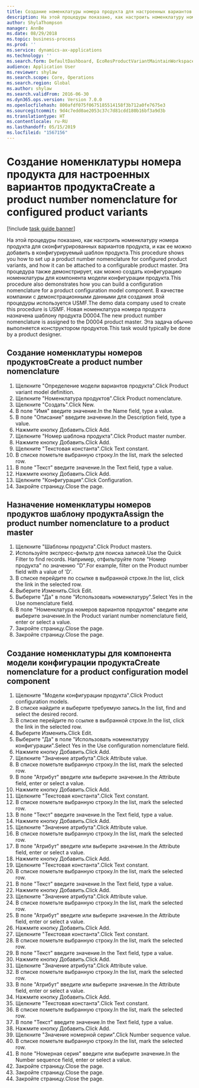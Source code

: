 ```yaml
---
title: Создание номенклатуры номера продукта для настроенных вариантов продукта
description: На этой процедуры показано, как настроить номенклатуру номера продукта для сконфигурированных вариантов продукта, и как ее можно добавить в конфигурируемый шаблон продукта.
author: ShylaThompson
manager: AnnBe
ms.date: 08/29/2018
ms.topic: business-process
ms.prod: ''
ms.service: dynamics-ax-applications
ms.technology: ''
ms.search.form: DefaultDashboard, EcoResProductVariantMaintainWorkspace, EcoResNomenclature, EcoResProductListPage, EcoResProductDetails, PCProductConfigurationModelListPage, PCProductConfigurationModelDetails
audience: Application User
ms.reviewer: shylaw
ms.search.scope: Core, Operations
ms.search.region: Global
ms.author: shylaw
ms.search.validFrom: 2016-06-30
ms.dyn365.ops.version: Version 7.0.0
ms.openlocfilehash: 800afdf075f0675185514158f3b712a0fe7675e3
ms.sourcegitcommit: 9d4c7edd0ae2053c37c7d81cdd180b16bf3a9d3b
ms.translationtype: HT
ms.contentlocale: ru-RU
ms.lasthandoff: 05/15/2019
ms.locfileid: "1567156"
---
```

# <a name="create-a-product-number-nomenclature-for-configured-product-variants"></a><span data-ttu-id="c41ba-103">Создание номенклатуры номера продукта для настроенных вариантов продукта</span><span class="sxs-lookup"><span data-stu-id="c41ba-103">Create a product number nomenclature for configured product variants</span></span>

[!include [task guide banner](../../includes/task-guide-banner.md)]

<span data-ttu-id="c41ba-104">На этой процедуры показано, как настроить номенклатуру номера продукта для сконфигурированных вариантов продукта, и как ее можно добавить в конфигурируемый шаблон продукта.</span><span class="sxs-lookup"><span data-stu-id="c41ba-104">This procedure shows you how to set up a product number nomenclature for configured product variants, and how it can be attached to a configurable product master.</span></span> <span data-ttu-id="c41ba-105">Эта процедура также демонстрирует, как можно создать конфигурацию номенклатуры для компонента модели конфигурации продукта.</span><span class="sxs-lookup"><span data-stu-id="c41ba-105">This procedure also demonstrates how you can build a configuration nomenclature for a product configuration model component.</span></span> <span data-ttu-id="c41ba-106">В качестве компании с демонстрационными данными для создания этой процедуры используется USMF.</span><span class="sxs-lookup"><span data-stu-id="c41ba-106">The demo data company used to create this procedure is USMF.</span></span> <span data-ttu-id="c41ba-107">Новая номенклатура номера продукта назначена шаблону продукта D0004.</span><span class="sxs-lookup"><span data-stu-id="c41ba-107">The new product number nomenclature is assigned to the D0004 product master.</span></span> <span data-ttu-id="c41ba-108">Эта задача обычно выполняется конструктором продуктов.</span><span class="sxs-lookup"><span data-stu-id="c41ba-108">This task would typically be done by a product designer.</span></span>


## <a name="create-a-product-number-nomenclature"></a><span data-ttu-id="c41ba-109">Создание номенклатуры номеров продуктов</span><span class="sxs-lookup"><span data-stu-id="c41ba-109">Create a product number nomenclature</span></span>
1. <span data-ttu-id="c41ba-110">Щелкните "Определение модели вариантов продукта".</span><span class="sxs-lookup"><span data-stu-id="c41ba-110">Click Product variant model definition.</span></span>
2. <span data-ttu-id="c41ba-111">Щелкните "Номенклатура продуктов".</span><span class="sxs-lookup"><span data-stu-id="c41ba-111">Click Product nomenclature.</span></span>
3. <span data-ttu-id="c41ba-112">Щелкните "Создать".</span><span class="sxs-lookup"><span data-stu-id="c41ba-112">Click New.</span></span>
4. <span data-ttu-id="c41ba-113">В поле "Имя" введите значение.</span><span class="sxs-lookup"><span data-stu-id="c41ba-113">In the Name field, type a value.</span></span>
5. <span data-ttu-id="c41ba-114">В поле "Описание" введите значение.</span><span class="sxs-lookup"><span data-stu-id="c41ba-114">In the Description field, type a value.</span></span>
6. <span data-ttu-id="c41ba-115">Нажмите кнопку Добавить.</span><span class="sxs-lookup"><span data-stu-id="c41ba-115">Click Add.</span></span>
7. <span data-ttu-id="c41ba-116">Щелкните "Номер шаблона продукта".</span><span class="sxs-lookup"><span data-stu-id="c41ba-116">Click Product master number.</span></span>
8. <span data-ttu-id="c41ba-117">Нажмите кнопку Добавить.</span><span class="sxs-lookup"><span data-stu-id="c41ba-117">Click Add.</span></span>
9. <span data-ttu-id="c41ba-118">Щелкните "Текстовая константа".</span><span class="sxs-lookup"><span data-stu-id="c41ba-118">Click Text constant.</span></span>
10. <span data-ttu-id="c41ba-119">В списке пометьте выбранную строку.</span><span class="sxs-lookup"><span data-stu-id="c41ba-119">In the list, mark the selected row.</span></span>
11. <span data-ttu-id="c41ba-120">В поле "Текст" введите значение.</span><span class="sxs-lookup"><span data-stu-id="c41ba-120">In the Text field, type a value.</span></span>
12. <span data-ttu-id="c41ba-121">Нажмите кнопку Добавить.</span><span class="sxs-lookup"><span data-stu-id="c41ba-121">Click Add.</span></span>
13. <span data-ttu-id="c41ba-122">Щелкните "Конфигурация".</span><span class="sxs-lookup"><span data-stu-id="c41ba-122">Click Configuration.</span></span>
14. <span data-ttu-id="c41ba-123">Закройте страницу.</span><span class="sxs-lookup"><span data-stu-id="c41ba-123">Close the page.</span></span>

## <a name="assign-the-product-number-nomenclature-to-a-product-master"></a><span data-ttu-id="c41ba-124">Назначение номенклатуры номеров продуктов шаблону продукта</span><span class="sxs-lookup"><span data-stu-id="c41ba-124">Assign the product number nomenclature to a product master</span></span>
1. <span data-ttu-id="c41ba-125">Щелкните "Шаблоны продукта".</span><span class="sxs-lookup"><span data-stu-id="c41ba-125">Click Product masters.</span></span>
2. <span data-ttu-id="c41ba-126">Используйте экспресс-фильтр для поиска записей.</span><span class="sxs-lookup"><span data-stu-id="c41ba-126">Use the Quick Filter to find records.</span></span> <span data-ttu-id="c41ba-127">Например, отфильтруйте поле "Номер продукта" по значению "D".</span><span class="sxs-lookup"><span data-stu-id="c41ba-127">For example, filter on the Product number field with a value of 'D'.</span></span>
3. <span data-ttu-id="c41ba-128">В списке перейдите по ссылке в выбранной строке.</span><span class="sxs-lookup"><span data-stu-id="c41ba-128">In the list, click the link in the selected row.</span></span>
4. <span data-ttu-id="c41ba-129">Выберите Изменить.</span><span class="sxs-lookup"><span data-stu-id="c41ba-129">Click Edit.</span></span>
5. <span data-ttu-id="c41ba-130">Выберите "Да" в поле "Использовать номенклатуру".</span><span class="sxs-lookup"><span data-stu-id="c41ba-130">Select Yes in the Use nomenclature field.</span></span>
6. <span data-ttu-id="c41ba-131">В поле "Номенклатура номеров вариантов продуктов" введите или выберите значение.</span><span class="sxs-lookup"><span data-stu-id="c41ba-131">In the Product variant number nomenclature field, enter or select a value.</span></span>
7. <span data-ttu-id="c41ba-132">Закройте страницу.</span><span class="sxs-lookup"><span data-stu-id="c41ba-132">Close the page.</span></span>
8. <span data-ttu-id="c41ba-133">Закройте страницу.</span><span class="sxs-lookup"><span data-stu-id="c41ba-133">Close the page.</span></span>

## <a name="create-nomenclature-for-a-product-configuration-model-component"></a><span data-ttu-id="c41ba-134">Создание номенклатуры для компонента модели конфигурации продукта</span><span class="sxs-lookup"><span data-stu-id="c41ba-134">Create nomenclature for a product configuration model component</span></span>
1. <span data-ttu-id="c41ba-135">Щелкните "Модели конфигурации продукта".</span><span class="sxs-lookup"><span data-stu-id="c41ba-135">Click Product configuration models.</span></span>
2. <span data-ttu-id="c41ba-136">В списке найдите и выберите требуемую запись.</span><span class="sxs-lookup"><span data-stu-id="c41ba-136">In the list, find and select the desired record.</span></span>
3. <span data-ttu-id="c41ba-137">В списке перейдите по ссылке в выбранной строке.</span><span class="sxs-lookup"><span data-stu-id="c41ba-137">In the list, click the link in the selected row.</span></span>
4. <span data-ttu-id="c41ba-138">Выберите Изменить.</span><span class="sxs-lookup"><span data-stu-id="c41ba-138">Click Edit.</span></span>
5. <span data-ttu-id="c41ba-139">Выберите "Да" в поле "Использовать номенклатуру конфигурации".</span><span class="sxs-lookup"><span data-stu-id="c41ba-139">Select Yes in the Use configuration nomenclature field.</span></span>
6. <span data-ttu-id="c41ba-140">Нажмите кнопку Добавить.</span><span class="sxs-lookup"><span data-stu-id="c41ba-140">Click Add.</span></span>
7. <span data-ttu-id="c41ba-141">Щелкните "Значение атрибута".</span><span class="sxs-lookup"><span data-stu-id="c41ba-141">Click Attribute value.</span></span>
8. <span data-ttu-id="c41ba-142">В списке пометьте выбранную строку.</span><span class="sxs-lookup"><span data-stu-id="c41ba-142">In the list, mark the selected row.</span></span>
9. <span data-ttu-id="c41ba-143">В поле "Атрибут" введите или выберите значение.</span><span class="sxs-lookup"><span data-stu-id="c41ba-143">In the Attribute field, enter or select a value.</span></span>
10. <span data-ttu-id="c41ba-144">Нажмите кнопку Добавить.</span><span class="sxs-lookup"><span data-stu-id="c41ba-144">Click Add.</span></span>
11. <span data-ttu-id="c41ba-145">Щелкните "Текстовая константа".</span><span class="sxs-lookup"><span data-stu-id="c41ba-145">Click Text constant.</span></span>
12. <span data-ttu-id="c41ba-146">В списке пометьте выбранную строку.</span><span class="sxs-lookup"><span data-stu-id="c41ba-146">In the list, mark the selected row.</span></span>
13. <span data-ttu-id="c41ba-147">В поле "Текст" введите значение.</span><span class="sxs-lookup"><span data-stu-id="c41ba-147">In the Text field, type a value.</span></span>
14. <span data-ttu-id="c41ba-148">Нажмите кнопку Добавить.</span><span class="sxs-lookup"><span data-stu-id="c41ba-148">Click Add.</span></span>
15. <span data-ttu-id="c41ba-149">Щелкните "Значение атрибута".</span><span class="sxs-lookup"><span data-stu-id="c41ba-149">Click Attribute value.</span></span>
16. <span data-ttu-id="c41ba-150">В списке пометьте выбранную строку.</span><span class="sxs-lookup"><span data-stu-id="c41ba-150">In the list, mark the selected row.</span></span>
17. <span data-ttu-id="c41ba-151">В поле "Атрибут" введите или выберите значение.</span><span class="sxs-lookup"><span data-stu-id="c41ba-151">In the Attribute field, enter or select a value.</span></span>
18. <span data-ttu-id="c41ba-152">Нажмите кнопку Добавить.</span><span class="sxs-lookup"><span data-stu-id="c41ba-152">Click Add.</span></span>
19. <span data-ttu-id="c41ba-153">Щелкните "Текстовая константа".</span><span class="sxs-lookup"><span data-stu-id="c41ba-153">Click Text constant.</span></span>
20. <span data-ttu-id="c41ba-154">В списке пометьте выбранную строку.</span><span class="sxs-lookup"><span data-stu-id="c41ba-154">In the list, mark the selected row.</span></span>
21. <span data-ttu-id="c41ba-155">В поле "Текст" введите значение.</span><span class="sxs-lookup"><span data-stu-id="c41ba-155">In the Text field, type a value.</span></span>
22. <span data-ttu-id="c41ba-156">Нажмите кнопку Добавить.</span><span class="sxs-lookup"><span data-stu-id="c41ba-156">Click Add.</span></span>
23. <span data-ttu-id="c41ba-157">Щелкните "Значение атрибута".</span><span class="sxs-lookup"><span data-stu-id="c41ba-157">Click Attribute value.</span></span>
24. <span data-ttu-id="c41ba-158">В списке пометьте выбранную строку.</span><span class="sxs-lookup"><span data-stu-id="c41ba-158">In the list, mark the selected row.</span></span>
25. <span data-ttu-id="c41ba-159">В поле "Атрибут" введите или выберите значение.</span><span class="sxs-lookup"><span data-stu-id="c41ba-159">In the Attribute field, enter or select a value.</span></span>
26. <span data-ttu-id="c41ba-160">Нажмите кнопку Добавить.</span><span class="sxs-lookup"><span data-stu-id="c41ba-160">Click Add.</span></span>
27. <span data-ttu-id="c41ba-161">Щелкните "Текстовая константа".</span><span class="sxs-lookup"><span data-stu-id="c41ba-161">Click Text constant.</span></span>
28. <span data-ttu-id="c41ba-162">В списке пометьте выбранную строку.</span><span class="sxs-lookup"><span data-stu-id="c41ba-162">In the list, mark the selected row.</span></span>
29. <span data-ttu-id="c41ba-163">В поле "Текст" введите значение.</span><span class="sxs-lookup"><span data-stu-id="c41ba-163">In the Text field, type a value.</span></span>
30. <span data-ttu-id="c41ba-164">Нажмите кнопку Добавить.</span><span class="sxs-lookup"><span data-stu-id="c41ba-164">Click Add.</span></span>
31. <span data-ttu-id="c41ba-165">Щелкните "Значение атрибута".</span><span class="sxs-lookup"><span data-stu-id="c41ba-165">Click Attribute value.</span></span>
32. <span data-ttu-id="c41ba-166">В списке пометьте выбранную строку.</span><span class="sxs-lookup"><span data-stu-id="c41ba-166">In the list, mark the selected row.</span></span>
33. <span data-ttu-id="c41ba-167">В поле "Атрибут" введите или выберите значение.</span><span class="sxs-lookup"><span data-stu-id="c41ba-167">In the Attribute field, enter or select a value.</span></span>
34. <span data-ttu-id="c41ba-168">Нажмите кнопку Добавить.</span><span class="sxs-lookup"><span data-stu-id="c41ba-168">Click Add.</span></span>
35. <span data-ttu-id="c41ba-169">Щелкните "Текстовая константа".</span><span class="sxs-lookup"><span data-stu-id="c41ba-169">Click Text constant.</span></span>
36. <span data-ttu-id="c41ba-170">В списке пометьте выбранную строку.</span><span class="sxs-lookup"><span data-stu-id="c41ba-170">In the list, mark the selected row.</span></span>
37. <span data-ttu-id="c41ba-171">В поле "Текст" введите значение.</span><span class="sxs-lookup"><span data-stu-id="c41ba-171">In the Text field, type a value.</span></span>
38. <span data-ttu-id="c41ba-172">Нажмите кнопку Добавить.</span><span class="sxs-lookup"><span data-stu-id="c41ba-172">Click Add.</span></span>
39. <span data-ttu-id="c41ba-173">Щелкните "Значение номерной серии".</span><span class="sxs-lookup"><span data-stu-id="c41ba-173">Click Number sequence value.</span></span>
40. <span data-ttu-id="c41ba-174">В списке пометьте выбранную строку.</span><span class="sxs-lookup"><span data-stu-id="c41ba-174">In the list, mark the selected row.</span></span>
41. <span data-ttu-id="c41ba-175">В поле "Номерная серия" введите или выберите значение.</span><span class="sxs-lookup"><span data-stu-id="c41ba-175">In the Number sequence field, enter or select a value.</span></span>
42. <span data-ttu-id="c41ba-176">Закройте страницу.</span><span class="sxs-lookup"><span data-stu-id="c41ba-176">Close the page.</span></span>
43. <span data-ttu-id="c41ba-177">Закройте страницу.</span><span class="sxs-lookup"><span data-stu-id="c41ba-177">Close the page.</span></span>
44. <span data-ttu-id="c41ba-178">Закройте страницу.</span><span class="sxs-lookup"><span data-stu-id="c41ba-178">Close the page.</span></span>


